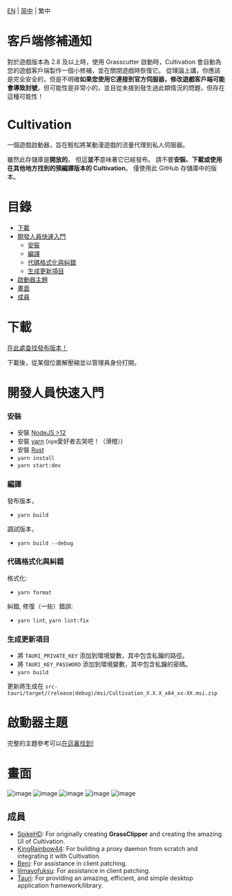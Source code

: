 [EN](README.md) | [简中](README_zh-CN.md) | 繁中

# 客戶端修補通知

對於遊戲版本為 2.8 及以上時，使用 Grasscutter 啟動時，Cultivation 會自動為您的遊戲客戶端製作一個小修補，並在關閉遊戲時恢復它。 從理論上講，你應該是完全安全的，但是不明確**如果您使用它連接到官方伺服器，修改遊戲客戶端可能會導致封號**，但可能性是非常小的，並且從未接到發生過此類情況的問題，但存在這種可能性！

# Cultivation

一個遊戲啟動器，旨在輕松將某動漫遊戲的流量代理到私人伺服器。

雖然此存儲庫是**開放的**。 但這**並不**意味著它已經發布。
請不要**安裝、下載或使用在其他地方找到的預編譯版本的 Cultivation**。 僅使用此 GitHub 存儲庫中的版本。

# 目錄

- [下載](#下載)
- [開發人員快速入門](#開發人員快速入門)
  - [安裝](#安裝)
  - [編譯](#編譯)
  - [代碼格式化與糾錯](#代碼格式化與糾錯)
  - [生成更新項目](#生成更新項目)
- [啟動器主題](#啟動器主題)
- [畫面](#畫面)
- [成員](#成員)

# 下載

[在此處查找發布版本！](https://github.com/Grasscutters/Cultivation/releases)

下載後，從某個位置解壓縮並以管理員身份打開。

# 開發人員快速入門

### 安裝

- 安裝 [NodeJS >12](https://nodejs.org/en/)
- 安裝 [yarn](https://classic.yarnpkg.com/lang/en/docs/install) (`npm`愛好者去哭吧！（滑稽）)
- 安裝 [Rust](https://www.rust-lang.org/tools/install)
- `yarn install`
- `yarn start:dev`

### 編譯

發布版本，

- `yarn build`

調試版本，

- `yarn build --debug`

### 代碼格式化與糾錯

格式化:

- `yarn format`

糾錯, 修復（一些）錯誤:

- `yarn lint`, `yarn lint:fix`

### 生成更新項目

- 將 `TAURI_PRIVATE_KEY` 添加到環境變數，其中包含私鑰的路徑。
- 將 `TAURI_KEY_PASSWORD` 添加到環境變數，其中包含私鑰的密碼。
- `yarn build`

更新將生成在 `src-tauri/target/(release|debug)/msi/Cultivation_X.X.X_x64_xx-XX.msi.zip`

# 啟動器主題

完整的主題參考可以[在這裏找到!](/THEMES.md)

# 畫面

![image](https://user-images.githubusercontent.com/25207995/173211603-e5e85df7-7fd3-430b-9246-749ebbc1e483.png)
![image](https://user-images.githubusercontent.com/25207995/173211543-b7e88943-cfd2-418b-ac48-7f856868129b.png)
![image](https://user-images.githubusercontent.com/25207995/173211561-a1778fdc-5cfe-4687-9a00-44500d29e470.png)
![image](https://user-images.githubusercontent.com/25207995/173211573-8cedfa9a-51c9-4670-a4f7-a334a2fabec5.png)
![image](https://user-images.githubusercontent.com/25207995/173211590-6a2242b5-1e8f-4db9-a5c7-06284688b131.png)

## 成員

- [SpikeHD](https://github.com/SpikeHD): For originally creating **GrassClipper** and creating the amazing UI of Cultivation.
- [KingRainbow44](https://github.com/KingRainbow44): For building a proxy daemon from scratch and integrating it with Cultivation.
- [Benj](https://github.com/4Benj): For assistance in client patching.
- [lilmayofuksu](https://github.com/lilmayofuksu): For assistance in client patching.
- [Tauri](https://tauri.app): For providing an amazing, efficient, and simple desktop application framework/library.
